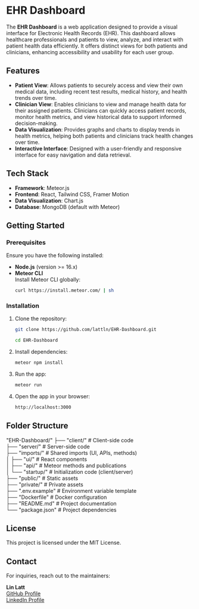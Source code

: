 # EHR Dashboard

The **EHR Dashboard** is a web application designed to provide a visual interface for Electronic Health Records (EHR). This dashboard allows healthcare professionals and patients to view, analyze, and interact with patient health data efficiently. It offers distinct views for both patients and clinicians, enhancing accessibility and usability for each user group.

## Features

- **Patient View**: Allows patients to securely access and view their own medical data, including recent test results, medical history, and health trends over time.
- **Clinician View**: Enables clinicians to view and manage health data for their assigned patients. Clinicians can quickly access patient records, monitor health metrics, and view historical data to support informed decision-making.
- **Data Visualization**: Provides graphs and charts to display trends in health metrics, helping both patients and clinicians track health changes over time.
- **Interactive Interface**: Designed with a user-friendly and responsive interface for easy navigation and data retrieval.

## Tech Stack

- **Framework**: Meteor.js
- **Frontend**: React, Tailwind CSS, Framer Motion
- **Data Visualization**: Chart.js 
- **Database**: MongoDB (default with Meteor)


## Getting Started

### Prerequisites

Ensure you have the following installed:

- **Node.js** (version >= 16.x)
- **Meteor CLI**  
  Install Meteor CLI globally:
  ```bash
  curl https://install.meteor.com/ | sh
  ```
  


### Installation

1. Clone the repository:
   ```bash
   git clone https://github.com/lattln/EHR-Dashboard.git
   ```
   ```bash
   cd EHR-Dashboard
   ```

3. Install dependencies:  
   ```bash
   meteor npm install
   ```

4. Run the app:  
   ```bash
   meteor run
   ```

6. Open the app in your browser:
   ```bash
   http://localhost:3000
   ```

## Folder Structure

"EHR-Dashboard/"
├── "client/"            # Client-side code  
├── "server/"            # Server-side code  
├── "imports/"           # Shared imports (UI, APIs, methods)  
│   ├── "ui/"            # React components  
│   ├── "api/"           # Meteor methods and publications  
│   └── "startup/"       # Initialization code (client/server)  
├── "public/"            # Static assets  
├── "private/"           # Private assets  
├── ".env.example"       # Environment variable template  
├── "Dockerfile"         # Docker configuration  
├── "README.md"          # Project documentation  
└── "package.json"       # Project dependencies  


## License

This project is licensed under the MIT License.

## Contact

For inquiries, reach out to the maintainers:

**Lin Latt**  
[GitHub Profile](https://github.com/lattln)  
[LinkedIn Profile](https://linkedin.com/in/lin-latt)
